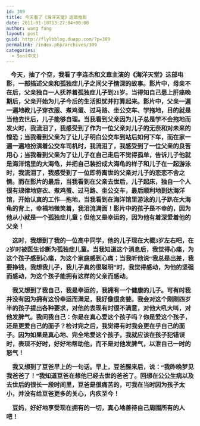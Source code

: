 ```yaml
---
id: 309
title: 今天看了《海洋天堂》这部电影
date: 2011-01-18T13:27:04+00:00
author: wang fang
layout: post
guid: http://flylbblog.duapp.com/?p=309
permalink: /index.php/archives/309
categories:
  - Son(中文)
---
```

<span style="font-family: 楷体_GB2312;font-size: medium">   <strong>今天，抽了个空，我看了李连杰和文章主演的《海洋天堂》这部电影，一部描述父亲和孤独症儿子之间父子情深的故事。影片中，母亲不在后，父亲独自一人抚养着孤独症儿子到21岁。当得知自己患上肝癌晚期后，父亲开始为儿子今后的生活担忧并打算起来。影片中，父亲一遍一遍地教儿子穿衣服、煮鸡蛋、过马路、坐公交车、学拖地，目的就是当他去世后，儿子能够自理。当我看到父亲因为儿子总是学不会拖地而发火时，我流泪了，我感受到了作为一位父亲对儿子的无奈和对未来的惶恐；当我看到父亲为了让儿子明白公交车到站后如何下车，而在家一遍一遍地扮演着公交车司机时，我流泪了，我感受到了一位父亲的良苦用心；当我看到父亲为了让儿子在自己走后不觉得孤单，告诉儿子他就是海洋馆里的大海龟，并把自己装扮成大海龟的样子和儿子在一起游泳时，我流泪了，我感受到了一位即将离世的父亲对儿子的恋恋不舍之情。而在影片的最后，当我看到在父亲去世后，儿子起床，独自一个人很有规律地穿衣、煮鸡蛋、过马路、坐公交车，最后顺利地到达海洋馆，开始认真的工作—拖地，当我看到在海洋馆里游泳的儿子趴在大海龟的背上，幸福地微笑着，我泪流满面！影片中的孩子是不幸的，因为他从小就是一个孤独症儿童；但他又是幸运的，因为他有着深爱着他的父亲！</strong></span>

**<span style="font-family: 楷体_GB2312;font-size: medium">    这时，我想到了我的一位高中同学，他的儿子现在大概3岁左右吧，在2岁时被医生诊断为孤独症儿童。当我知道这个消息后，我觉得心痛，为这个孩子感到心痛，为这个家庭感到心痛；当我听他说“我总是出差，我要挣钱，我想我儿子，我儿子真的很聪明”时，我觉得感动，为他的坚强而感动，为这个孩子能拥有这样的父亲而感动。</span>**

**<span style="font-family: 楷体_GB2312;font-size: medium">    我又想到了我自己，我是幸运的，我拥有一个健康的儿子。可有时我并没有因为拥有这份幸运而满足，我好像很贪婪。我会对这个刚刚四岁半的孩子提出各种要求，对他的表现有时很不满意，对他大吼大叫，对他发脾气。我问我自己：你是在真心爱这个孩子吗？你是爱这个孩子，还是更爱自己的面子？检讨完之后，我觉得有时我会更在乎自己的面子。因为如果是真心地、完全地爱这个孩子，我就应该在孩子犯错误时，表现不好时，好好地帮助他，而不是对他发脾气，以泄自己一时的怒气！</span>**

**<span style="font-family: 楷体_GB2312;font-size: medium">    我又想到了豆爸早上的一句话。早上，豆爸醒来后，说：“我昨晚梦见我爸爸了！”我知道豆爸在想他已经去世的爸爸了。回想在公公生病以及去世后的很长一段时间里，豆爸是很痛苦的，可我在当时因为孩子太小，并没有给豆爸更多的关心，内疚至今！</span>**

**<span style="font-family: 楷体_GB2312;font-size: medium">    豆妈，好好地享受现在拥有的一切，真心地善待自己周围所有的人吧！</span>**